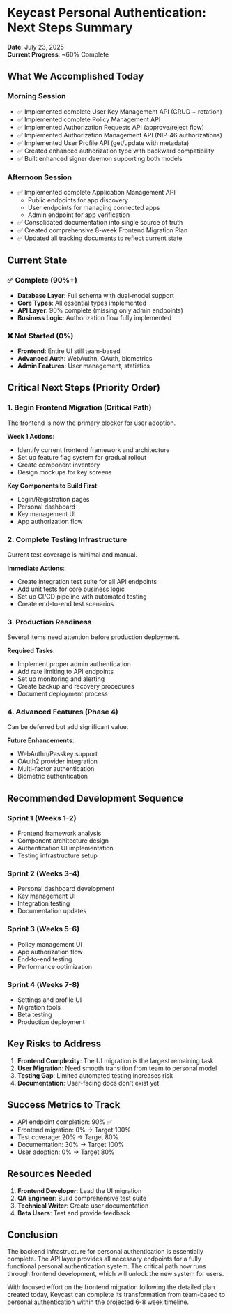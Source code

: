 # Keycast Personal Authentication: Next Steps Summary

**Date**: July 23, 2025  
**Current Progress**: ~60% Complete

## What We Accomplished Today

### Morning Session
- ✅ Implemented complete User Key Management API (CRUD + rotation)
- ✅ Implemented complete Policy Management API  
- ✅ Implemented Authorization Requests API (approve/reject flow)
- ✅ Implemented Authorization Management API (NIP-46 authorizations)
- ✅ Implemented User Profile API (get/update with metadata)
- ✅ Created enhanced authorization type with backward compatibility
- ✅ Built enhanced signer daemon supporting both models

### Afternoon Session  
- ✅ Implemented complete Application Management API
  - Public endpoints for app discovery
  - User endpoints for managing connected apps
  - Admin endpoint for app verification
- ✅ Consolidated documentation into single source of truth
- ✅ Created comprehensive 8-week Frontend Migration Plan
- ✅ Updated all tracking documents to reflect current state

## Current State

### ✅ Complete (90%+)
- **Database Layer**: Full schema with dual-model support
- **Core Types**: All essential types implemented
- **API Layer**: 90% complete (missing only admin endpoints)
- **Business Logic**: Authorization flow fully implemented

### ❌ Not Started (0%)
- **Frontend**: Entire UI still team-based
- **Advanced Auth**: WebAuthn, OAuth, biometrics
- **Admin Features**: User management, statistics

## Critical Next Steps (Priority Order)

### 1. Begin Frontend Migration (Critical Path)
The frontend is now the primary blocker for user adoption.

**Week 1 Actions**:
- Identify current frontend framework and architecture
- Set up feature flag system for gradual rollout
- Create component inventory
- Design mockups for key screens

**Key Components to Build First**:
- Login/Registration pages
- Personal dashboard
- Key management UI
- App authorization flow

### 2. Complete Testing Infrastructure
Current test coverage is minimal and manual.

**Immediate Actions**:
- Create integration test suite for all API endpoints
- Add unit tests for core business logic
- Set up CI/CD pipeline with automated testing
- Create end-to-end test scenarios

### 3. Production Readiness
Several items need attention before production deployment.

**Required Tasks**:
- Implement proper admin authentication
- Add rate limiting to API endpoints
- Set up monitoring and alerting
- Create backup and recovery procedures
- Document deployment process

### 4. Advanced Features (Phase 4)
Can be deferred but add significant value.

**Future Enhancements**:
- WebAuthn/Passkey support
- OAuth2 provider integration
- Multi-factor authentication
- Biometric authentication

## Recommended Development Sequence

### Sprint 1 (Weeks 1-2)
- Frontend framework analysis
- Component architecture design
- Authentication UI implementation
- Testing infrastructure setup

### Sprint 2 (Weeks 3-4)  
- Personal dashboard development
- Key management UI
- Integration testing
- Documentation updates

### Sprint 3 (Weeks 5-6)
- Policy management UI
- App authorization flow
- End-to-end testing
- Performance optimization

### Sprint 4 (Weeks 7-8)
- Settings and profile UI
- Migration tools
- Beta testing
- Production deployment

## Key Risks to Address

1. **Frontend Complexity**: The UI migration is the largest remaining task
2. **User Migration**: Need smooth transition from team to personal model
3. **Testing Gap**: Limited automated testing increases risk
4. **Documentation**: User-facing docs don't exist yet

## Success Metrics to Track

- API endpoint completion: 90% ✅
- Frontend migration: 0% → Target 100%
- Test coverage: 20% → Target 80%
- Documentation: 30% → Target 100%
- User adoption: 0% → Target 80%

## Resources Needed

1. **Frontend Developer**: Lead the UI migration
2. **QA Engineer**: Build comprehensive test suite  
3. **Technical Writer**: Create user documentation
4. **Beta Users**: Test and provide feedback

## Conclusion

The backend infrastructure for personal authentication is essentially complete. The API layer provides all necessary endpoints for a fully functional personal authentication system. The critical path now runs through frontend development, which will unlock the new system for users.

With focused effort on the frontend migration following the detailed plan created today, Keycast can complete its transformation from team-based to personal authentication within the projected 6-8 week timeline.
